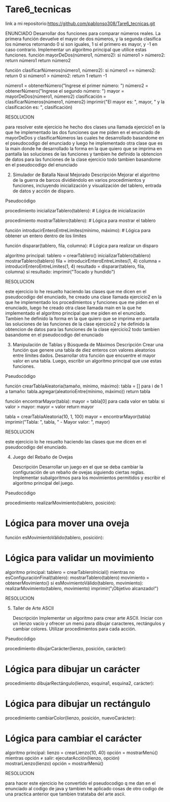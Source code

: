 # Tare6_tecnicas
link a mi repositorio:https://github.com/pablonso308/Tare6_tecnicas.git 

ENUNCIADO
Desarrollar dos funciones para comparar números reales. La primera función devuelve el mayor de dos números, y la segunda clasifica los números retornando 0 si son iguales, 1 si el primero es mayor, y -1 en caso contrario. Implementar un algoritmo principal que utilice estas funciones. 
función mayorDeDos(número1, número2):
    si número1 > número2:
        return número1
    return número2

función clasificarNúmeros(número1, número2):
    si número1 == número2:
        return 0
    si número1 > número2:
        return 1
    return -1

número1 = obtenerNúmero("Ingrese el primer número: ")
número2 = obtenerNúmero("Ingrese el segundo número: ")
mayor = mayorDeDos(número1, número2)
clasificación = clasificarNúmeros(número1, número2)
imprimir("El mayor es: ", mayor, " y la clasificación es: ", clasificación)
 
 RESOLUCION 

 para resolver este ejercicio he hecho dos clases una llamada ejercicio1 en la que he implementado las dos funciones que me piden en el enunciado de mayorDeDos y  clasificarNúmeros las cuales he desarrollado basandome en el pseudocodigo del enunciado y luego he implementado otra clase que es la main donde he desarrollado la forma en la que quiero que se imprima en pantalla las soluciones de las funciones y tambien he definido la obtencion de datos para las funciones de la clase ejercicio todo tambien basandome en el pseudocodigo del enunciado

 2. Simulador de Batalla Naval Mejorado
Descripción
Mejorar el algoritmo de la guerra de barcos dividiéndolo en varios procedimientos y funciones, incluyendo inicialización y visualización del tablero, entrada de datos y acción de disparo.

Pseudocódigo

procedimiento inicializarTablero(tablero):
    # Lógica de inicialización

procedimiento mostrarTablero(tablero):
    # Lógica para mostrar el tablero

función introducirEnteroEntreLimites(mínimo, máximo):
    # Lógica para obtener un entero dentro de los límites

función disparar(tablero, fila, columna):
    # Lógica para realizar un disparo

algoritmo principal:
    tablero = crearTablero()
    inicializarTablero(tablero)
    mostrarTablero(tablero)
    fila = introducirEnteroEntreLimites(1, 4)
    columna = introducirEnteroEntreLimites(1, 4)
    resultado = disparar(tablero, fila, columna)
    si resultado:
        imprimir("Tocado y hundido")


RESOLUCION

este ejercicio lo he resuelto haciendo las clases que me dicen en el pseudocodigo del enunciado, 
he creado una clase llamada ejercicio2 en la que he implementado los procedimientos y funciones que me piden en el enunciado,
luego he creado otra clase llamada main en la que he implementado el algoritmo principal que me piden en el enunciado.
Tambien he definido la forma en la que quiero que se imprima en pantalla las soluciones de las funciones de la clase ejercicio2 y 
he definido la obtencion de datos para las funciones de la clase ejercicio2 todo tambien basandome en el pseudocodigo del enunciado


3. Manipulación de Tablas y Búsqueda de Máximos
   Descripción
   Crear una función que genere una tabla de diez enteros con valores aleatorios entre límites dados. Desarrollar otra función que encuentre el mayor valor en una tabla. Luego, escribir un algoritmo principal que use estas funciones.

Pseudocódigo

función crearTablaAleatoria(tamaño, mínimo, máximo):
tabla = []
para i de 1 a tamaño:
tabla.agregar(aleatorioEntre(mínimo, máximo))
return tabla

función encontrarMayor(tabla):
mayor = tabla[0]
para cada valor en tabla:
si valor > mayor:
mayor = valor
return mayor

tabla = crearTablaAleatoria(10, 1, 100)
mayor = encontrarMayor(tabla)
imprimir("Tabla: ", tabla, " - Mayor valor: ", mayor)

RESOLUCION

este ejercicio lo he resuelto haciendo las clases que me dicen en el pseudocodigo del enunciado.

4. Juego del Rebaño de Ovejas

   Descripción
   Desarrollar un juego en el que se deba cambiar la configuración de un rebaño de ovejas siguiendo ciertas reglas. Implementar subalgoritmos para los movimientos permitidos y escribir el algoritmo principal del juego.

Pseudocódigo

procedimiento realizarMovimiento(tablero, posición):
# Lógica para mover una oveja

función esMovimientoVálido(tablero, posición):
# Lógica para validar un movimiento

algoritmo principal:
tablero = crearTableroInicial()
mientras no esConfiguraciónFinal(tablero):
mostrarTablero(tablero)
movimiento = obtenerMovimiento()
si esMovimientoVálido(tablero, movimiento):
realizarMovimiento(tablero, movimiento)
imprimir("¡Objetivo alcanzado!")

RESOLUCION


5. Taller de Arte ASCII

    Descripción
   Implementar un algoritmo para crear arte ASCII. Iniciar con un lienzo vacío y ofrecer un menú para dibujar caracteres, rectángulos y cambiar colores. Utilizar procedimientos para cada acción.

Pseudocódigo

procedimiento dibujarCarácter(lienzo, posición, carácter):
# Lógica para dibujar un carácter

procedimiento dibujarRectángulo(lienzo, esquina1, esquina2, carácter):
# Lógica para dibujar un rectángulo

procedimiento cambiarColor(lienzo, posición, nuevoCarácter):
# Lógica para cambiar el carácter

algoritmo principal:
lienzo = crearLienzo(10, 40)
opción = mostrarMenú()
mientras opción ≠ salir:
ejecutarAcción(lienzo, opción)
mostrarLienzo(lienzo)
opción = mostrarMenú()

RESOLUCION

para hacer este ejercicio he convertido el pseudocodigo q me dan en el enunciado al codigo de java y tambien he aplicado cosas de otro codigo de una practica anterior que tambien tratataba del arte ascii.
